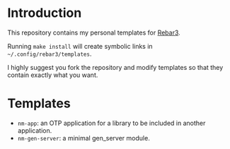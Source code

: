 
# Introduction
This repository contains my personal templates for
[Rebar3](https://www.rebar3.org).

Running `make install` will create symbolic links in
`~/.config/rebar3/templates`.

I highly suggest you fork the repository and modify templates so that they
contain exactly what you want.

# Templates
- `nm-app`: an OTP application for a library to be included in another
  application.
- `nm-gen-server`: a minimal gen_server module.
